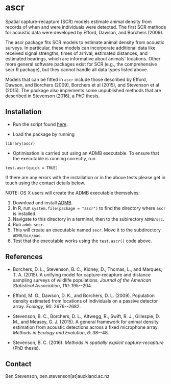 # ascr

 Spatial capture-recapture (SCR) models estimate animal density from records of when and were individuals were detected. The first SCR methods for acoustic data were developed by Efford, Dawson, and Borchers (2009).

 The ascr package fits SCR models to estimate animal density from acoustic surveys. In particular, these models can incorporate additional data like received signal strengths, times of arrival, estimated distances, and estimated bearings, which are informative about animals' locations. Other more general software packages exist for SCR (e.g., the comprehensive secr R package), but they cannot handle all data types listed above.

 Models that can be fitted in `ascr` include those described by Efford, Dawson, and Borchers (2009), Borchers et al (2015), and Stevenson et al (2015). The package also implements some unpublished methods that are described in Stevenson (2016), a PhD thesis.

## Installation

* Run the script found [here](https://raw.githubusercontent.com/b-steve/ascr/master/inst/scripts/install.r).

* Load the package by running
```
library(ascr)
```

* Optimisation is carried out using an ADMB executable. To ensure that the executable is running correctly, run
```
test.ascr(quick = TRUE)
```

If there are any errors with the installation or in the above tests
please get in touch using the contact details below.

NOTE: OS X users will create the ADMB executable themselves:

1. Download and install [ADMB](http://www.admb-project.org/downloads/).
2. In R, run `system.file(package = "ascr")` to find the directory where `ascr` is installed.
3. Navigate to this directory in a terminal, then to the subirectory `ADMB/src`.
4. Run `admb secr`.
5. This will create an executable named `secr`. Move it to the subdirectory `ADMB/bin/mac`.
6. Test that the executable works using the `test.ascr()` code above.

## References

* Borchers, D. L., Stevenson, B. C., Kidney, D., Thomas, L., and Marques, T. A. (2015). A unifying model for capture-recapture and distance sampling surveys of wildlife populations. *Journal of the American Statistical Association*, *110*: 195--204.

* Efford, M. G., Dawson, D. K., and Borchers, D. L. (2009). Population density estimated from locations of individuals on a passive detector array. *Ecology*, *90*: 2676--2682.

* Stevenson, B. C., Borchers, D. L., Altwegg, R., Swift, R. J., Gillespie, D. M., and Measey, G. J. (2015). A general framework for animal density estimation from acoustic detections across a fixed microphone array. *Methods in Ecology and Evolution*, *6*: 38--48.

* Stevenson, B. C. (2016). *Methods in spatially explicit capture-recapture* (PhD thesis).

## Contact

Ben Stevenson, ben.stevenson[at]auckland.ac.nz

